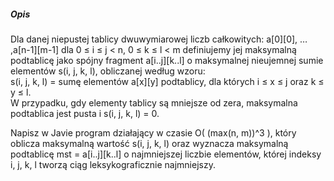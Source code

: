 ##### <a name="Headers"></a>  Opis
Dla danej niepustej tablicy dwuwymiarowej liczb całkowitych: a[0][0], … ,a[n-1][m-1]
dla 0 ≤ i ≤ j < n, 0 ≤ k ≤ l < m definiujemy jej maksymalną podtablicę jako spójny fragment
a[i..j][k..l] o maksymalnej nieujemnej sumie elementów s(i, j, k, l), obliczanej według wzoru: \
 s(i, j, k, l) = sumę elementów a[x][y] podtablicy, dla których i ≤ x ≤ j oraz k ≤ y ≤ l. \
W przypadku, gdy elementy tablicy są mniejsze od zera, maksymalna podtablica jest pusta
 i s(i, j, k, l) = 0.
 
Napisz w Javie program działający w czasie O( (max(n, m))^3 ), który oblicza maksymalną wartość
s(i, j, k, l) oraz wyznacza maksymalną podtablicę mst = a[i..j][k..l] o najmniejszej liczbie elementów,
której indeksy i, j, k, l tworzą ciąg leksykograficznie najmniejszy. 
